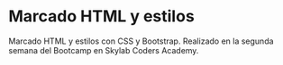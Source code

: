 # Marcado HTML y estilos

Marcado HTML y estilos con CSS y Bootstrap. Realizado en la segunda semana del Bootcamp en Skylab Coders Academy.
